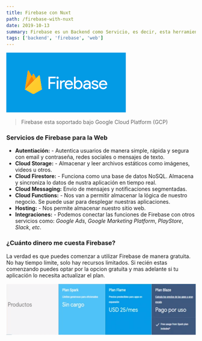 ```yaml
---
title: Firebase con Nuxt
path: /firebase-with-nuxt
date: 2019-10-13
summary: Firebase es un Backend como Servicio, es decir, esta herramienta nos permite conectarnos desde cualquier aplicación a las tareas de backend y despliegue de nuestras aplicaciones de forma mucho más simple, mantenible y escalable. Lo puedes usar en la Web, Android, iOS, C++, Unity y más.
tags: ['backend', 'firebase', 'web']
---
```


![background](./images/firebase-logo.png)

> Firebase esta soportado bajo Google Cloud Platform (GCP)

### Servicios de Firebase para la Web

- **Autentiación:** - Autentica usuarios de manera simple, rápida y segura con email y contraseña, redes sociales o mensajes de texto.
- **Cloud Storage:** - Almacenar y leer archivos estáticos como imágenes, videos u otros.
- **Cloud Firestore:** - Funciona como una base de datos NoSQL. Almacena y sincroniza lo datos de nustra aplicación en tiempo real.
- **Cloud Messaging:** Envio de mensajes y notificaciones segmentadas.
- **Cloud Functions:** - Nos van a permitir almacenar la lógica de nuestro negocio. Se puede usar para desplegar nuestras aplicaciones.
- **Hosting:** - Nos permite almacenar nuestro sitio web.
- **Integraciones:** - Podemos conectar las funciones de Firebase con otros servicios como: _Google Ads_, _Google Marketing Platform_, _PlayStore_, _Slack_, _etc_.

### ¿Cuánto dinero me cuesta Firebase?

La verdad es que puedes comenzar a utilizar Firebase de manera gratuita. No hay tiempo límite, solo hay recursos limitados. Si recién estas comenzando puedes optar por la opcion gratuita y mas adelante si tu aplicación lo necesita actualizar el plan.

![firebase-pricing](./images/firebase-pricing.png)
